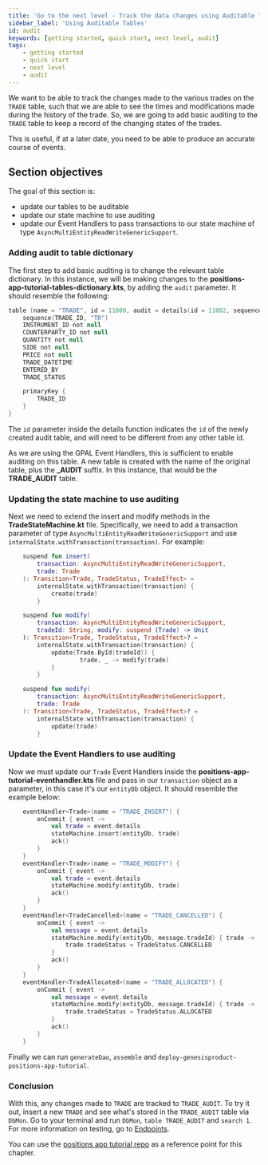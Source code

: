 ```yaml
---
title: 'Go to the next level - Track the data changes using Auditable Tables'
sidebar_label: 'Using Auditable Tables'
id: audit
keywords: [getting started, quick start, next level, audit]
tags:
    - getting started
    - quick start
    - next level
    - audit
---
```


We want to be able to track the changes made to the various trades on the `TRADE` table, such that we are able to see the times and modifications made during the history of the trade. So, we are going to add basic auditing to the `TRADE` table to keep a record of the changing states of the trades.

This is useful, if at a later date, you need to be able to produce an accurate course of events.

## Section objectives
The goal of this section is:
- update our tables to be auditable
- update our state machine to use auditing
- update our Event Handlers to pass transactions to our state machine of type `AsyncMultiEntityReadWriteGenericSupport`.

### Adding audit to table dictionary
The first step to add basic auditing is to change the relevant table dictionary. In this instance, we will be making changes to the **positions-app-tutorial-tables-dictionary.kts**, by adding the `audit` parameter. It should resemble the following:

```kotlin {1}
table (name = "TRADE", id = 11000, audit = details(id = 11002, sequence = "TR")) {
    sequence(TRADE_ID, "TR")
    INSTRUMENT_ID not null
    COUNTERPARTY_ID not null
    QUANTITY not null
    SIDE not null
    PRICE not null
    TRADE_DATETIME
    ENTERED_BY
    TRADE_STATUS

    primaryKey {
        TRADE_ID
    }
}
```

The `id` parameter inside the details function indicates the `id` of the newly created audit table, and will need to be different from any other table id.

As we are using the GPAL Event Handlers, this is sufficient to enable auditing on this table. A new table is created with the name of the original table, plus the **_AUDIT** suffix. In this instance, that would be the **TRADE_AUDIT** table.

### Updating the state machine to use auditing

Next we need to extend the insert and modify methods in the **TradeStateMachine.kt** file. Specifically, we need to add a transaction parameter of type `AsyncMultiEntityReadWriteGenericSupport` and use `internalState.withTransaction(transaction)`. For example:

```kotlin {2,5,10,12,20,23}
    suspend fun insert(
        transaction: AsyncMultiEntityReadWriteGenericSupport,
        trade: Trade
    ): Transition<Trade, TradeStatus, TradeEffect> =
        internalState.withTransaction(transaction) {
            create(trade)
        }

    suspend fun modify(
        transaction: AsyncMultiEntityReadWriteGenericSupport,
        tradeId: String, modify: suspend (Trade) -> Unit
    ): Transition<Trade, TradeStatus, TradeEffect>? =
        internalState.withTransaction(transaction) {
            update(Trade.ById(tradeId)) {
                    trade, _ -> modify(trade)
            }
        }

    suspend fun modify(
        transaction: AsyncMultiEntityReadWriteGenericSupport,
        trade: Trade
    ): Transition<Trade, TradeStatus, TradeEffect>? =
        internalState.withTransaction(transaction) {
            update(trade)
        }
```

### Update the Event Handlers to use auditing

Now we must update our `Trade` Event Handlers inside the **positions-app-tutorial-eventhandler.kts** file and pass in our `transaction` object as a parameter, in this case it's our `entityDb` object. It should resemble the example below:

```kotlin {4,11,18,27}
    eventHandler<Trade>(name = "TRADE_INSERT") {
        onCommit { event ->
            val trade = event.details
            stateMachine.insert(entityDb, trade)
            ack()
        }
    }
    eventHandler<Trade>(name = "TRADE_MODIFY") {
        onCommit { event ->
            val trade = event.details
            stateMachine.modify(entityDb, trade)
            ack()
        }
    }
    eventHandler<TradeCancelled>(name = "TRADE_CANCELLED") {
        onCommit { event ->
            val message = event.details
            stateMachine.modify(entityDb, message.tradeId) { trade ->
                trade.tradeStatus = TradeStatus.CANCELLED
            }
            ack()
        }
    }
    eventHandler<TradeAllocated>(name = "TRADE_ALLOCATED") {
        onCommit { event ->
            val message = event.details
            stateMachine.modify(entityDb, message.tradeId) { trade ->
                trade.tradeStatus = TradeStatus.ALLOCATED
            }
            ack()
        }
    }
```

Finally we can run `generateDao`, `assemble` and `deploy-genesisproduct-positions-app-tutorial`.

### Conclusion
With this, any changes made to `TRADE` are tracked to `TRADE_AUDIT`. To try it out, insert a new `TRADE` and see what's stored in the `TRADE_AUDIT` table via `DbMon`. Go to your terminal and run `DbMon`, `table TRADE_AUDIT` and `search 1`. For more information on testing, go to [Endpoints](../../../server/integration/rest-endpoints/introduction/).

You can use the [positions app tutorial repo](https://github.com/genesiscommunitysuccess/positions-app-tutorial/tree/Complete_positions_app/server/jvm) as a reference point for this chapter. 
